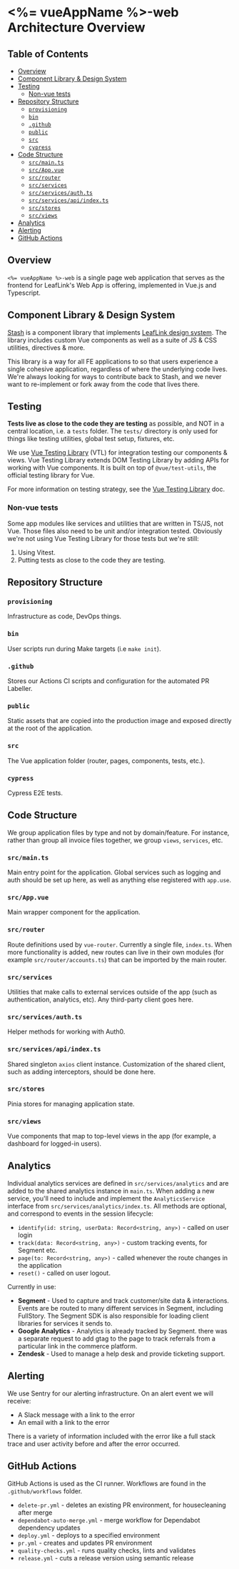 # <%= vueAppName %>-web Architecture Overview

<!-- START doctoc generated TOC please keep comment here to allow auto update -->
<!-- DON'T EDIT THIS SECTION, INSTEAD RE-RUN doctoc TO UPDATE -->
## Table of Contents

- [Overview](#overview)
- [Component Library & Design System](#component-library--design-system)
- [Testing](#testing)
  - [Non-vue tests](#non-vue-tests)
- [Repository Structure](#repository-structure)
  - [`provisioning`](#provisioning)
  - [`bin`](#bin)
  - [`.github`](#github)
  - [`public`](#public)
  - [`src`](#src)
  - [`cypress`](#cypress)
- [Code Structure](#code-structure)
  - [`src/main.ts`](#srcmaints)
  - [`src/App.vue`](#srcappvue)
  - [`src/router`](#srcrouter)
  - [`src/services`](#srcservices)
  - [`src/services/auth.ts`](#srcservicesauthts)
  - [`src/services/api/index.ts`](#srcservicesapiindexts)
  - [`src/stores`](#srcstores)
  - [`src/views`](#srcviews)
- [Analytics](#analytics)
- [Alerting](#alerting)
- [GitHub Actions](#github-actions)

<!-- END doctoc generated TOC please keep comment here to allow auto update -->

## Overview

`<%= vueAppName %>-web` is a single page web application that serves as the frontend for
LeafLink's Web App is offering, implemented in Vue.js and Typescript.

## Component Library & Design System

[Stash](https://github.com/LeafLink/stash) is a component library that
implements [LeafLink design system](https://leaflink.github.io/stash/). The
library includes custom Vue components as well as a suite of JS & CSS utilities,
directives & more.

This library is a way for all FE applications to so that users experience a
single cohesive application, regardless of where the underlying code lives.
We're always looking for ways to contribute back to Stash, and we never want to
re-implement or fork away from the code that lives there.

## Testing

**Tests live as close to the code they are testing** as possible, and NOT in a
central location, i.e. a `tests` folder. The `tests/` directory is only used
for things like testing utilities, global test setup, fixtures, etc.

We use
[Vue Testing Library](https://testing-library.com/docs/vue-testing-library/intro/)
(VTL) for integration testing our components & views. Vue Testing Library
extends DOM Testing Library by adding APIs for working with Vue components. It
is built on top of `@vue/test-utils`, the official testing library for Vue.

For more information on testing strategy, see the
[Vue Testing Library](https://github.com/LeafLink/leaflink-info/blob/main/Product%20&%20Engineering/Engineering/Testing/vue-testing-library.md)
doc.

### Non-vue tests

Some app modules like services and utilities that are written in TS/JS, not Vue.
Those files also need to be unit and/or integration tested. Obviously we're not
using Vue Testing Library for those tests but we're still:

1. Using Vitest.
2. Putting tests as close to the code they are testing.

## Repository Structure

### `provisioning`

Infrastructure as code, DevOps things.

### `bin`

User scripts run during Make targets (i.e `make init`).

### `.github`

Stores our Actions CI scripts and configuration for the automated PR Labeller.

### `public`

Static assets that are copied into the production image and exposed directly at
the root of the application.

### `src`

The Vue application folder (router, pages, components, tests, etc.).

### `cypress`

Cypress E2E tests.

## Code Structure

We group application files by type and not by domain/feature. For instance,
rather than group all invoice files together, we group `views`, `services`, etc.

### `src/main.ts`

Main entry point for the application. Global services such as logging and auth
should be set up here, as well as anything else registered with `app.use`.

### `src/App.vue`

Main wrapper component for the application.

### `src/router`

Route definitions used by `vue-router`. Currently a single file, `index.ts`.
When more functionality is added, new routes can live in their own modules (for
example `src/router/accounts.ts`) that can be imported by the main router.

### `src/services`

Utilities that make calls to external services outside of the app (such as
authentication, analytics, etc). Any third-party client goes here.

### `src/services/auth.ts`

Helper methods for working with Auth0.

### `src/services/api/index.ts`

Shared singleton `axios` client instance. Customization of the shared client,
such as adding interceptors, should be done here.

### `src/stores`

Pinia stores for managing application state.

### `src/views`

Vue components that map to top-level views in the app (for example, a dashboard
for logged-in users).

## Analytics

Individual analytics services are defined in `src/services/analytics` and are
added to the shared analytics instance in `main.ts`. When adding a new service,
you'll need to include and implement the `AnalyticsService` interface from
`src/services/analytics/index.ts`. All methods are optional, and correspond to
events in the session lifecycle:

- `identify(id: string, userData: Record<string, any>)` - called on user login
- `track(data: Record<string, any>)` - custom tracking events, for Segment etc.
- `page(to: Record<string, any>)` - called whenever the route changes in the
  application
- `reset()` - called on user logout.

Currently in use:

- **Segment** - Used to capture and track customer/site data & interactions.
  Events are be routed to many different services in Segment, including
  FullStory. The Segment SDK is also responsible for loading client libraries
  for services it sends to.
- **Google Analytics** - Analytics is already tracked by Segment. there was a
  separate request to add gtag to the page to track referrals from a particular
  link in the commerce platform.
- **Zendesk** - Used to manage a help desk and provide ticketing support.

## Alerting

We use Sentry for our alerting infrastructure. On an alert event we will
receive:

- A Slack message with a link to the error
- An email with a link to the error

There is a variety of information included with the error like a full stack
trace and user activity before and after the error occurred.

## GitHub Actions

GitHub Actions is used as the CI runner. Workflows are found in the
`.github/workflows` folder.

- `delete-pr.yml` - deletes an existing PR environment, for housecleaning after
  merge
- `dependabot-auto-merge.yml` - merge workflow for Dependabot dependency updates
- `deploy.yml` - deploys to a specified environment
- `pr.yml` - creates and updates PR environment
- `quality-checks.yml` - runs quality checks, lints and validates
- `release.yml` - cuts a release version using semantic release
